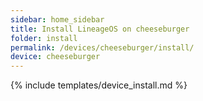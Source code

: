 ```yaml
---
sidebar: home_sidebar
title: Install LineageOS on cheeseburger
folder: install
permalink: /devices/cheeseburger/install/
device: cheeseburger
---
```

{% include templates/device_install.md %}
